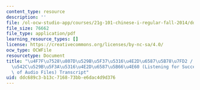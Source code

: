 ```yaml
---
content_type: resource
description: ''
file: /ol-ocw-studio-app/courses/21g-101-chinese-i-regular-fall-2014/ddc689c3b13c716873bbe6dac4d9d376_MIT21G_101F14_Trust_Ears_Chinese.pdf
file_size: 76662
file_type: application/pdf
learning_resource_types: []
license: https://creativecommons.org/licenses/by-nc-sa/4.0/
ocw_type: OCWFile
resourcetype: Document
title: "\u4F7F\u7528\u807D\u529B\u5F37\u5316\u4E2D\u6587\u5B78\u7FD2 / \u4F7F\u7528\
  \u542C\u529B\u5F3A\u5316\u4E2D\u6587\u5B66\u4E60 (Listening for Success: The Importance\
  \ of Audio Files) Transcript"
uid: ddc689c3-b13c-7168-73bb-e6dac4d9d376
---
```

